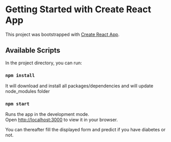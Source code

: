 # Getting Started with Create React App

This project was bootstrapped with [Create React App](https://github.com/facebook/create-react-app).

## Available Scripts

In the project directory, you can run:

### `npm install`
It will download and install all packages/dependencies and will update node_modules folder

### `npm start`

Runs the app in the development mode.\
Open [http://localhost:3000](http://localhost:3000) to view it in your browser.

You can thereafter fill the displayed form and predict if you have diabetes or not.

